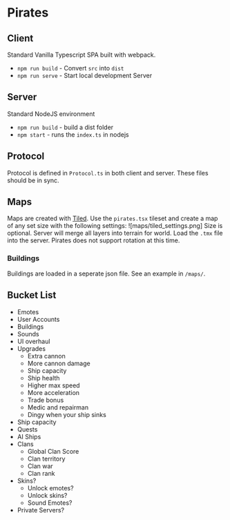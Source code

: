 # Pirates

## Client

Standard Vanilla Typescript SPA built with webpack.

- `npm run build` - Convert `src` into `dist`
- `npm run serve` - Start local development Server

## Server

Standard NodeJS environment

- `npm run build` - build a dist folder
- `npm start` - runs the `index.ts` in nodejs

## Protocol

Protocol is defined in `Protocol.ts` in both client and server. These files should be in sync.

## Maps

Maps are created with [Tiled](https://thorbjorn.itch.io/tiled). Use the `pirates.tsx` tileset and create a map of any set size with the following settings:
![maps/tiled_settings.png]
Size is optional. Server will merge all layers into terrain for world. Load the `.tmx` file into the server. Pirates does not support rotation at this time.

### Buildings

Buildings are loaded in a seperate json file. See an example in `/maps/`.

## Bucket List

- Emotes
- User Accounts
- Buildings
- Sounds
- UI overhaul
- Upgrades
  - Extra cannon
  - More cannon damage
  - Ship capacity
  - Ship health
  - Higher max speed
  - More acceleration
  - Trade bonus
  - Medic and repairman
  - Dingy when your ship sinks
- Ship capacity
- Quests
- AI Ships
- Clans
  - Global Clan Score
  - Clan territory
  - Clan war
  - Clan rank
- Skins?
  - Unlock emotes?
  - Unlock skins?
  - Sound Emotes?
- Private Servers?
